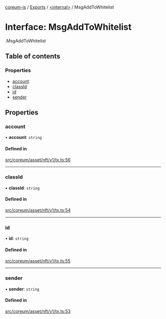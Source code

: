 [coreum-js](../README.md) / [Exports](../modules.md) / [<internal\>](../modules/internal_.md) / MsgAddToWhitelist

# Interface: MsgAddToWhitelist

[<internal>](../modules/internal_.md).MsgAddToWhitelist

## Table of contents

### Properties

- [account](internal_.MsgAddToWhitelist-1.md#account)
- [classId](internal_.MsgAddToWhitelist-1.md#classid)
- [id](internal_.MsgAddToWhitelist-1.md#id)
- [sender](internal_.MsgAddToWhitelist-1.md#sender)

## Properties

### account

• **account**: `string`

#### Defined in

[src/coreum/asset/nft/v1/tx.ts:56](https://github.com/PulsaraIO/coreum-js/blob/63824e3/src/coreum/asset/nft/v1/tx.ts#L56)

___

### classId

• **classId**: `string`

#### Defined in

[src/coreum/asset/nft/v1/tx.ts:54](https://github.com/PulsaraIO/coreum-js/blob/63824e3/src/coreum/asset/nft/v1/tx.ts#L54)

___

### id

• **id**: `string`

#### Defined in

[src/coreum/asset/nft/v1/tx.ts:55](https://github.com/PulsaraIO/coreum-js/blob/63824e3/src/coreum/asset/nft/v1/tx.ts#L55)

___

### sender

• **sender**: `string`

#### Defined in

[src/coreum/asset/nft/v1/tx.ts:53](https://github.com/PulsaraIO/coreum-js/blob/63824e3/src/coreum/asset/nft/v1/tx.ts#L53)
